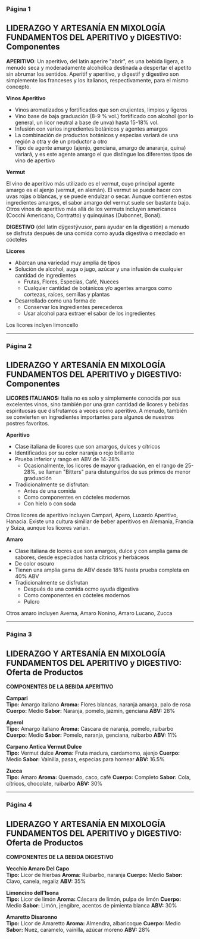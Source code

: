 ### Página 1
## LIDERAZGO Y ARTESANÍA EN MIXOLOGÍA FUNDAMENTOS DEL APERITIVO y DIGESTIVO: Componentes

**APERITIVO**: Un aperitivo, del latín aperire "abrir", es una bebida ligera, a menudo seca y moderadamente alcohólica destinada a despertar el apetito sin abrumar los sentidos. Aperitif y aperitivo, y digestif y digestivo son simplemente los franceses y los italianos, respectivamente, para el mismo concepto.

**Vinos Aperitivo**
- Vinos aromatizados y fortificados que son crujientes, limpios y ligeros
- Vino base de baja graduación (8-9 % vol.) fortificado con alcohol (por lo general, un licor neutral a base de unva) hasta 15-18% vol.
- Infusión con varios ingredientes botánicos y agentes amargos
- La combinación de productos botánicos y especias variará de una región a otra y de un productor a otro
- Tipo de agente amargo (ajenjo, genciana, amargo de anaranja, quina) variará, y es este agente amargo el que distingue los diferentes tipos de vino de apertivo

**Vermut**

El vino de aperitivo más utilizado es el vermut, cuyo principal agente amargo es el ajenjo (vermut, en alemán). El vermut se puede hacer con uvas rojas o blancas, y se puede endulzar o secar. Aunque contienen estos ingredientes amargos, el sabor amargo del vermut suele ser bastante bajo. Otros vinos de aperitivo más allá de los vermuts incluyen americanos (Cocchi Americano, Contratto) y quinquinas (Dubonnet, Bonal).

**DIGESTIVO** (del latín dÿgestÿvusor, para ayudar en la digestión) a menudo se disfruta después de una comida como ayuda digestiva o mezclado en cócteles

**Licores**
- Abarcan una variedad muy amplia de tipos
- Solución de alcohol, auga o jugo, azúcar y una infusión de cualquier cantidad de ingredientes
    - Frutas, Flores, Especias, Café, Nueces
    - Cualquier cantidad de botánicos y/o agentes amargos como cortezas, raíces, semillas y plantas
- Desarrollado como una forma de
  - Conservar los ingredientes perecederos
  - Usar alcohol para extraer el sabor de los ingredientes

Los licores inclyen limoncello

---
### Página 2
## LIDERAZGO Y ARTESANÍA EN MIXOLOGÍA FUNDAMENTOS DEL APERITIVO y DIGESTIVO: Componentes

**LICORES ITALIANOS:** Italia no es solo y simplemente conocida por sus excelentes vinos, sino también por una gran cantidad de licores y bebidas espirituosas que disfrutamos a veces como aperitivo. A menudo, también se convierten en ingredientes importantes para algunos de nuestros postres favoritos.

**Aperitivo**
-  Clase italiana de licores que son amargos, dulces y cítricos
-  Identificados por su color naranja o rojo brillante
-  Prueba inferior y rango en ABV de 14-28%
   -  Ocasionalmente, los licores de mayor graduación, en el rango de 25-28%, se llaman "Bitters" para distunguirlos de sus primos de menor graduación
-  Tradicionalmente se disfrutan:
   -  Antes de una comida
   -  Como componentes en cócteles modernos
   -  Con hielo o con soda

Otros licores de aperitivo incluyen Campari, Apero, Luxardo Aperitivo, Hanacia. Existe una cultura similiar de beber aperitivos en Alemania, Francia y Suiza, aunque los licores varían.

**Amaro**
- Clase italiana de locres que son amargos, dulce y con amplia gama de sabores, desde especiados hasta cítricos y herbáceos
- De color oscuro
- Tienen una amplia gama de ABV desde 18% hasta prueba completa en 40% ABV
- Tradicionalmente se disfrutan
  - Después de una comida ocmo ayuda digestiva
  - Como componentes en cócteles modernos
  - Pulcro

Otros amaro incluyen Averna, Amaro Nonino, Amaro Lucano, Zucca

---
### Página 3
## LIDERAZGO Y ARTESANÍA EN MIXOLOGÍA FUNDAMENTOS DEL APERITIVO y DIGESTIVO: Oferta de Productos

**COMPONENTES DE LA BEBIDA APERITIVO**

**Campari** <br/>
**Tipo:** Amargo italiano
**Aroma:** Flores blancas, naranja amarga, palo de rosa
**Cuerpo:** Medio
**Sabor:** Naranja, pomelo, jazmín, genciana
**ABV:** 28%

**Aperol** <br/>
**Tipo:** Amargo italiano
**Aroma:** Cáscara de naranja, pomelo, ruibarbo
**Cuerpo:** Medio
**Sabor:** Pomelo, naranja, genciana, ruibarbo
**ABV:** 11%

**Carpano Antica Vermut Dulce** <br/>
**Tipo:** Vermut dulce
**Aroma:** Fruta madura, cardamomo, ajenjo
**Cuerpo:** Medio
**Sabor:** Vainilla, pasas, especias para hornear
**ABV:** 16.5%

**Zucca** <br/>
**Tipo:** Amaro
**Aroma:** Quemado, caco, café
**Cuerpo:** Completo
**Sabor:** Cola, cítricos, chocolate, ruibarbo
**ABV:** 30%

---
### Página 4
## LIDERAZGO Y ARTESANÍA EN MIXOLOGÍA FUNDAMENTOS DEL APERITIVO y DIGESTIVO: Oferta de Productos

**COMPONENTES DE LA BEBIDA DIGESTIVO**

**Vecchio Amaro Del Capo** <br/>
**Tipo:** Licor de hierbas
**Aroma:** Ruibarbo, naranja
**Cuerpo:** Medio
**Sabor:** Clavo, canela, regaliz
**ABV:** 35%

**Limoncino dell'Isona** <br/>
**Tipo:** Licor de limón
**Aroma:** Cáscara de limón, pulpa de limón
**Cuerpo:** Medio
**Sabor:** Limón, jengibre, acentos de pimienta blanca
**ABV:** 30%

**Amaretto Disaronno** <br/>
**Tipo:** Licor de Amaretto
**Aroma:** Almendra, albaricoque
**Cuerpo:** Medio
**Sabor:** Nuez, caramelo, vainilla, azúcar moreno
**ABV:** 28%